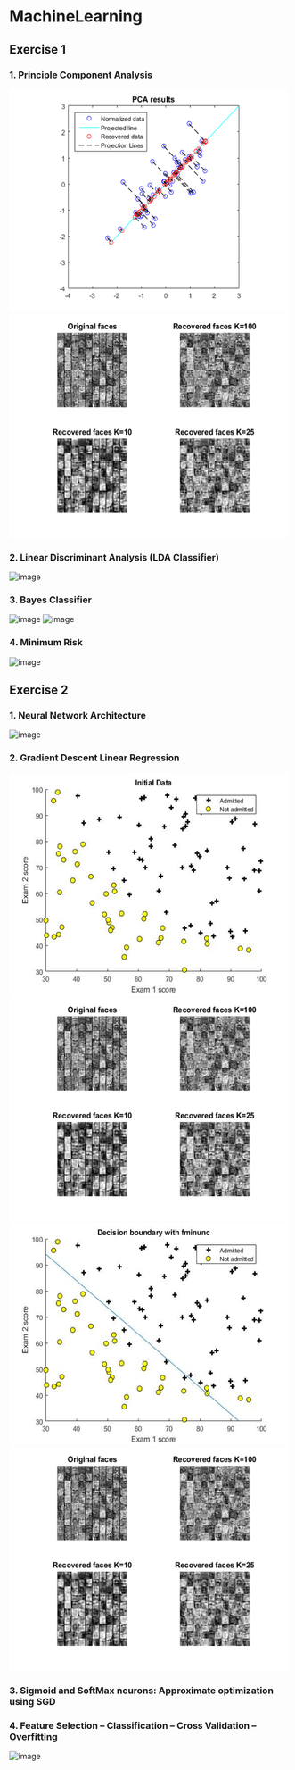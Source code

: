 # MachineLearning

## Exercise 1

### 1. Principle Component Analysis


<img src="/photos/pca.png" width="500" height="400" /><img src="/photos/pca_on_faces.png" width="500" height="400" />

### 2. Linear Discriminant Analysis (LDA Classifier)
![image](https://user-images.githubusercontent.com/34278399/139542582-46dc23d9-4493-4bb4-bed9-e000d7859a4b.png)

### 3. Bayes Classifier

![image](https://user-images.githubusercontent.com/34278399/139542592-8b60d7d7-e7a0-49eb-9e75-498155b64d09.png)
![image](https://user-images.githubusercontent.com/34278399/139542594-5fc0c040-cafa-4422-a2e3-c6027427cd23.png)

### 4. Minimum Risk

![image](https://user-images.githubusercontent.com/34278399/139542595-a36e2c0b-1823-4186-8546-115860c53b47.png)

## Exercise 2

### 1. Neural Network Architecture
![image](https://user-images.githubusercontent.com/34278399/139543136-1dab3d99-11a0-4764-8d72-9b9a8cc622b7.png)

### 2. Gradient Descent Linear Regression

<img src="/photos/139543193-f2fcf5a6-577e-43aa-b49f-9d801db698aa.png" width="500" height="400" /><img src="/photos/pca_on_faces.png" width="500" height="400" />
<img src="/photos/139543198-509626bc-c49c-46f8-a3d1-096ec699cb3d.png" width="500" height="400" /><img src="/photos/pca_on_faces.png" width="500" height="400" />

### 3. Sigmoid and SoftMax neurons: Approximate optimization using SGD 

### 4. Feature Selection – Classification – Cross Validation – Overfitting
![image](https://user-images.githubusercontent.com/34278399/139543211-700ba0be-b332-4fbb-8b44-4884b6ae610e.png)
